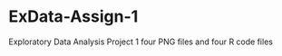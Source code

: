ExData-Assign-1
===============

Exploratory Data Analysis Project 1
four PNG files and four R code files
